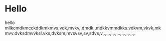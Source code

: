 # Hello
hello
mllkcmdkmcckddkmkmvs,vdk,mvkv,.dmdk.,mdkkvmmdkks.vdkvm,vkvk,mkmvv.dvksdmvvksl.vks,dvksm,mvsvsv,sv,sdvs,v,.,.,.,.,.,...,.,.,.,.,.,.
